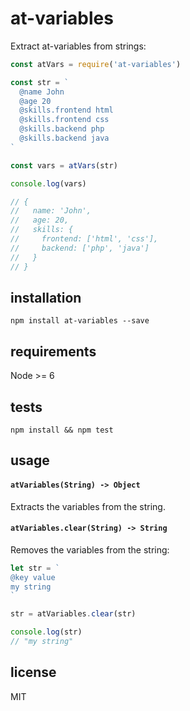 # at-variables

Extract at-variables from strings:

```js
const atVars = require('at-variables')

const str = `
  @name John
  @age 20
  @skills.frontend html
  @skills.frontend css
  @skills.backend php
  @skills.backend java
`

const vars = atVars(str)

console.log(vars)

// {
//   name: 'John',
//   age: 20,
//   skills: {
//     frontend: ['html', 'css'],
//     backend: ['php', 'java']
//   }
// }
```

## installation

`npm install at-variables --save`

## requirements

Node >= 6

## tests

`npm install && npm test`

## usage

#### `atVariables(String) -> Object`

Extracts the variables from the string.

#### `atVariables.clear(String) -> String`

Removes the variables from the string:

```js
let str = `
@key value
my string
`

str = atVariables.clear(str)

console.log(str)
// "my string"
```

## license

MIT
